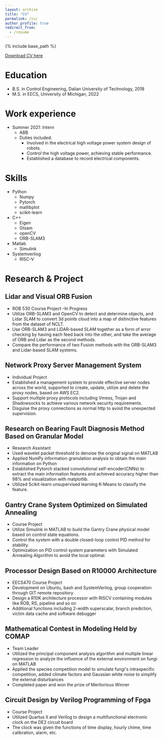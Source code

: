 ```yaml
---
layout: archive
title: "CV"
permalink: /cv/
author_profile: true
redirect_from:
  - /resume
---
```


{% include base_path %}

[Download CV here](http://alfredmoore.github.io/files/CV_MoXu_rob.pdf)

Education
======
* B.S. in Control Engineering, Dalian University of Technology, 2018
* M.S. in EECS, University of Michigan, 2022
<!-- * Ph.D in Version Control Theory, GitHub University, 2018 (expected) -->

Work experience
======
* Summer 2021: Intern
  * ABB 
  * Duties included: 
    * Involved in the electrical high voltage power system design of robots.
    * Control the high voltage power, achieving stable performance.
    * Established a database to record electrical components.
  <!-- * Supervisor: Professor Git -->

<!-- * Fall 2015: Research Assistant
  * Github University
  * Duties included: Merging pull requests
  * Supervisor: Professor Hub -->
  
Skills
======
* Python
  * Numpy
  * Pytorch
  * matlibplot
  * scikit-learn
* C++
  * Eigen
  * Gtsam
  * openCV
  * ORB-SLAM3
* Matlab
  * Simulink
* Systemverilog
  * RISC-V

Research & Project
======

Lidar and Visual ORB Fusion	
------
  * ROB 530 Course Project	–In Progress
  * Utilize ORB-SLAM3 and OpenCV to detect and determine objects, and Lidar SLAM to convert 3d points cloud into a map of distinctive features from the dataset of NCLT.
  * Use ORB-SLAM3 and LiDAR-based SLAM together as a form of error checking by having each feed back into the other, and take the average of ORB and Lidar as the second methods.
  * Compare the performance of two Fusion methods with the ORB-SLAM3 and Lidar-based SLAM systems.

Network Proxy Server Management System
------	
  * Individual Project	
  * Established a management system to provide effective server nodes across the world, supported to create, update, utilize and delete the proxy nodes, based on AWS EC2.
  * Support multiple proxy protocols including Vmess, Trojan and Shadowsocks to achieve various network security requirements.
  * Disguise the proxy connections as normal http to avoid the unexpected supervision.

Research on Bearing Fault Diagnosis Method Based on Granular Model
------ 	
  * Research Assistant	
  * Used wavelet packet threshold to denoise the original signal on MATLAB
  * Applied NumPy information granulation analysis to obtain the main information on Python
  * Established Pytorch stacked convolutional self-encoder(CNNs) to extract the main information features and achieved accuracy higher than 98% and visualization with matplotlib.
  * Utilized Scikit-learn unsupervised learning K-Means to classify the feature.

Gantry Crane System Optimized on Simulated Annealing
------	
  * Course Project        	
  * Utilize Simulink in MATLAB to build the Gantry Crane physical model based on control state equations.
  * Control the system with a double closed-loop control PID method for stability.
  * Optimization on PID control system parameters with Simulated Annealing Algorithm to avoid the local optimal.

Processor Design Based on R10000 Architecture
------
  * EECS470 Course Project
  *	Development on Ubuntu, bash and SystemVerilog, group cooperation through GIT remote repository
  *	Design a R10K architecture processor with RISCV containing modules like ROB, RS, pipeline and so on
  *	Additional functions including 2-width superscalar, branch prediction, victim data cache and software debugger

Mathematical Contest in Modeling Held by COMAP
------
  * Team Leader
  *	Utilized the principal component analysis algorithm and multiple linear regression to analyze the influence of the external environment on fungi on MATLAB
  *	Applied the species competition model to simulate fungi's intraspecific competition, added climate factors and Gaussian white noise to simplify the external disturbances
  *	Completed paper and won the prize of Meritorious Winner

Circuit Design by Verilog Programming of Fpga
------
  * Course Project
  *	Utilized  Quartus II and Verilog to design a multifunctional electronic clock on the DE2 circuit board
  *	The clock was given the functions of time display, hourly chime, time calibration, alarm, etc.


<!-- Publications
======
  <ul>{% for post in site.publications %}
    {% include archive-single-cv.html %}
  {% endfor %}</ul> -->
  
<!-- Talks
======
  <ul>{% for post in site.talks %}
    {% include archive-single-talk-cv.html %}
  {% endfor %}</ul> -->
  
<!-- Teaching
======
  <ul>{% for post in site.teaching %}
    {% include archive-single-cv.html %}
  {% endfor %}</ul> -->
  
<!-- Service and leadership
======
* Currently signed in to 43 different slack teams -->

